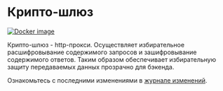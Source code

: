 # Крипто-шлюз

[![Docker image](https://img.shields.io/docker/v/ozzyext/crypto-gate?sort=semver)](https://hub.docker.com/r/ozzyext/crypto-gate)

Крипто-шлюз - http-прокси. Осуществляет избирательное расшифровывание содержимого запросов и зашифровывание содержимого ответов. Таким образом обеспечивает избирательную защиту передаваемых данных прозрачно для бэкенда.

Ознакомьтесь с последними изменениями в [журнале изменений](/changelog.md).